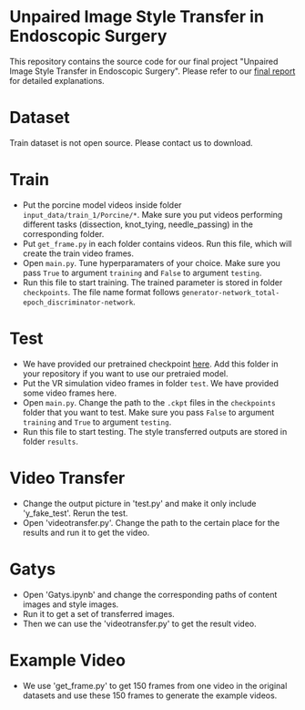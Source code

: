 # Unpaired Image Style Transfer in Endoscopic Surgery 

This repository contains the source code for our final project "Unpaired Image Style Transfer in Endoscopic Surgery".  Please refer to our [final report](https://drive.google.com/file/d/1Z0Zaa2UG-rMAtpRcj-wrGyv4Xscq-rTs/view?usp=sharing) for detailed explanations. 

# Dataset
Train dataset is not open source. Please contact us to download. 

# Train

- Put the porcine model videos inside folder `input_data/train_1/Porcine/*`. Make sure you put videos performing different tasks (dissection, knot_tying, needle_passing) in the corresponding folder. 
- Put `get_frame.py` in each folder contains videos. Run this file, which will create the train video frames.
- Open `main.py`. Tune hyperparamaters of your choice. Make sure you pass `True` to argument `training` and  `False` to argument `testing`. 
- Run this file to start training. The trained parameter is stored in folder `checkpoints`. The file name format follows `generator-network_total-epoch_discriminator-network`.

# Test
- We have provided our pretrained checkpoint [here](https://drive.google.com/drive/folders/12Nk3yQhdNfCXDW-5uz6BB_IZAYIjYmOz?usp=sharing). Add this folder in your repository if you want to use our pretraied model.
- Put the VR simulation video frames in folder `test`. We have provided some video frames here. 
- Open `main.py`. Change the path to the `.ckpt` files in the `checkpoints` folder that you want to test. Make sure you pass `False` to argument `training` and  `True` to argument `testing`. 
- Run this file to start testing. The style transferred outputs are stored in folder `results`.

# Video Transfer
- Change the output picture in 'test.py' and make it only include 'y_fake_test'. Rerun the test.
- Open 'videotransfer.py'. Change the path to the certain place for the results and run it to get the video.


# Gatys
- Open 'Gatys.ipynb' and change the corresponding paths of content images and style images.
- Run it to get a set of transferred images.
- Then we can use the 'videotransfer.py' to get the result video.

# Example Video
- We use 'get_frame.py' to get 150 frames from one video in the original datasets and use these 150 frames to generate the example videos.
